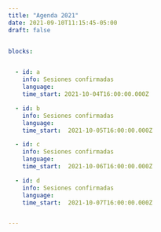```yaml
---
title: "Agenda 2021"
date: 2021-09-10T11:15:45-05:00
draft: false


blocks: 


  - id: a
    info: Sesiones confirmadas
    language: 
    time_start: 2021-10-04T16:00:00.000Z

  - id: b
    info: Sesiones confirmadas
    language: 
    time_start:  2021-10-05T16:00:00.000Z

  - id: c
    info: Sesiones confirmadas
    language: 
    time_start:  2021-10-06T16:00:00.000Z

  - id: d
    info: Sesiones confirmadas
    language: 
    time_start:  2021-10-07T16:00:00.000Z


---
```




	
